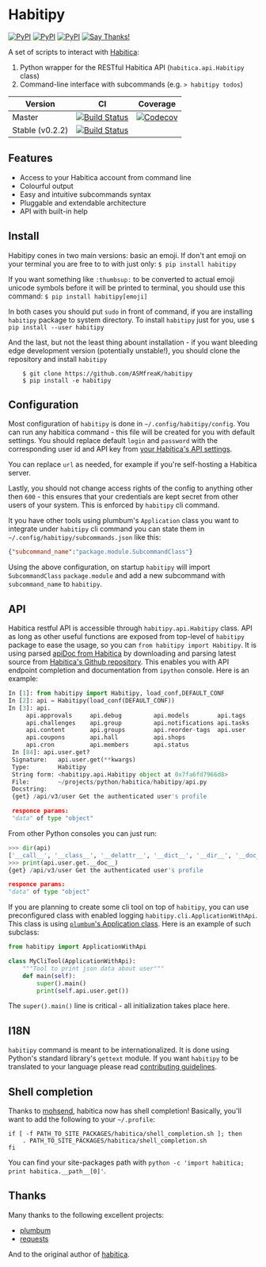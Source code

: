 Habitipy
========
[![PyPI](https://img.shields.io/pypi/v/habitipy.svg)](https://pypi.python.org/pypi/habitipy) [![PyPI](https://img.shields.io/pypi/pyversions/habitipy.svg)](https://pypi.python.org/pypi/habitipy) [![PyPI](https://img.shields.io/pypi/l/habitipy.svg)](https://pypi.python.org/pypi/habitipy) [![Say Thanks!](https://img.shields.io/badge/Say%20Thanks-!-1EAEDB.svg)](https://saythanks.io/to/ASMfreaK)

A set of scripts to interact with [Habitica](http://habitica.com):

1. Python wrapper for the RESTful Habitica API (`habitica.api.Habitipy` class)
2. Command-line interface with subcommands (e.g. `> habitipy todos`)

| Version | CI | Coverage |
| ---- | ---- | ----- |
| Master |  [![Build Status](https://api.travis-ci.org/ASMfreaK/habitipy.svg?branch=master)](https://travis-ci.org/ASMfreaK/habitipy) | [![Codecov](https://img.shields.io/codecov/c/github/ASMfreaK/habitipy.svg)](https://codecov.io/gh/ASMfreaK/habitipy)  |
| Stable (v0.2.2) | [![Build Status](https://api.travis-ci.org/ASMfreaK/habitipy.svg?branch=v0.2.2)](https://travis-ci.org/ASMfreaK/habitipy)|  |

Features
--------

* Access to your Habitica account from command line
* Colourful output
* Easy and intuitive subcommands syntax
* Pluggable and extendable architecture
* API with built-in help


Install
-------

Habitipy cones in two main versions: basic an emoji. If don't ant emoji on your terminal you are free to to with just only:
`$ pip install habitipy`

If you want something like `:thumbsup:` to be converted to actual emoji unicode symbols before it will be printed to terminal, you should use this command:
`$ pip install habitipy[emoji]`

In both cases you should put `sudo` in front of command, if you are installing `habitipy` package to system directory. To install `habitipy` just for you, use
`$ pip install --user habitipy`

And the last, but not the least thing abount installation - if you want bleeding edge development version (potentially unstable!), you should clone the repository and install `habitipy`
```
    $ git clone https://github.com/ASMfreaK/habitipy
    $ pip install -e habitipy
```

Configuration
-------------

Most configuration of `habitipy` is done in `~/.config/habitipy/config`.
You can run any habitica command - this file will be created for you with default settings. You should replace default `login` and `password` with the corresponding user id and API key from [your Habitica's API settings](https://habitica.com/#/options/settings/api).

You can replace `url` as needed, for example if you're self-hosting a Habitica server.

Lastly, you should not change access rights of the config to anything other then `600` - this ensures that  your credentials are kept secret from other users of your system. This is enforced by `habitipy` cli command.

It you have other tools using plumbum's `Application` class you want to integrate under `habitipy` cli command you can state them in `~/.config/habitipy/subcommands.json` like this:
```json
{"subcommand_name":"package.module.SubcommandClass"}
```
Using the above configuration, on startup `habitipy` will import `SubcommandClass` `package.module` and add a new subcommand with `subcommand_name` to `habitipy`.

API
---

Habitica restful API is accessible through `habitipy.api.Habitipy` class. API as long as other useful functions are exposed from top-level of `habitipy` package to ease the usage, so you can `from habitipy import Habitipy`.
It is using parsed [apiDoc from Habitica](https://habitica.com/apidoc) by downloading and parsing latest source from [Habitica's Github repository](https://github.com/HabitRPG/habitica). This enables you with API endpoint completion and documentation from `ipython` console. Here is an example:

```python
In [1]: from habitipy import Habitipy, load_conf,DEFAULT_CONF
In [2]: api = Habitipy(load_conf(DEFAULT_CONF))
In [3]: api.
     api.approvals     api.debug         api.models        api.tags          
     api.challenges    api.group         api.notifications api.tasks         
     api.content       api.groups        api.reorder-tags  api.user          
     api.coupons       api.hall          api.shops                           
     api.cron          api.members       api.status                          
 In [84]: api.user.get?
 Signature:   api.user.get(**kwargs)
 Type:        Habitipy
 String form: <habitipy.api.Habitipy object at 0x7fa6fd7966d8>
 File:        ~/projects/python/habitica/habitipy/api.py
 Docstring:  
 {get} /api/v3/user Get the authenticated user's profile

 responce params:
 "data" of type "object"
```

From other Python consoles you can just run:

```python
>>> dir(api)
['__call__', '__class__', '__delattr__', '__dict__', '__dir__', '__doc__', '__eq__', '__format__', '__ge__', '__getattr__', '__getattribute__', '__getitem__', '__gt__', '__hash__', '__init__', '__init_subclass__', '__le__', '__lt__', '__module__', '__ne__', '__new__', '__reduce__', '__reduce_ex__', '__repr__', '__setattr__', '__sizeof__', '__str__', '__subclasshook__', '__weakref__', '_apis', '_conf', '_current', '_is_request', '_make_apis_dict', '_make_headers', '_node', 'approvals', 'challenges', 'content', 'coupons', 'cron', 'debug', 'group', 'groups', 'hall', 'members', 'models', 'notifications', 'reorder-tags', 'shops', 'status', 'tags', 'tasks', 'user']
>>> print(api.user.get.__doc__)
{get} /api/v3/user Get the authenticated user's profile

responce params:
"data" of type "object"

```

If you are planning to create some cli tool on top of `habitipy`, you can use preconfigured class with enabled logging `habitipy.cli.ApplicationWithApi`. This class is using [`plumbum`'s Application class](http://plumbum.readthedocs.io/en/latest/cli.html#command-line-interface-cli). Here is an example of such subclass:

```python
from habitipy import ApplicationWithApi

class MyCliTool(ApplicationWithApi):
    """Tool to print json data about user"""
    def main(self):
        super().main()
        print(self.api.user.get())

```
The `super().main()` line is critical - all initialization takes place here.


I18N
----
`habitipy` command is meant to be internationalized. It is done using Python's standard library's `gettext` module. If you want `habitipy` to be translated to your language please read [contributing guidelines](./CONTRIBUTING.md).

Shell completion
----------------

Thanks to [mohsend](https://github.com/mohsend), habitica now has shell completion! Basically, you'll want to add the following to your `~/.profile`:

    if [ -f PATH_TO_SITE_PACKAGES/habitica/shell_completion.sh ]; then
        . PATH_TO_SITE_PACKAGES/habitica/shell_completion.sh
    fi

You can find your site-packages path with `python -c 'import habitica; print
habitica.__path__[0]'`.

Thanks
------

Many thanks to the following excellent projects:

- [plumbum]()
- [requests](https://github.com/kennethreitz/requests)

And to the original author of [habitica]().
